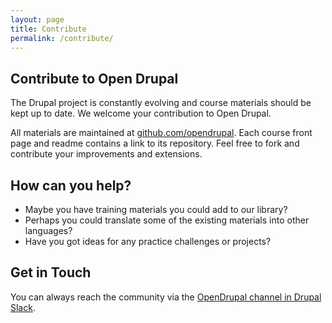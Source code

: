 ```yaml
---
layout: page
title: Contribute
permalink: /contribute/
---
```

## Contribute to Open Drupal
The Drupal project is constantly evolving and course materials should be kept up to date. We welcome your contribution to Open Drupal.

All materials are maintained at [github.com/opendrupal](https://github.com/OpenDrupal/). Each course front page and readme contains a link to its repository. Feel free to fork and contribute your improvements and extensions.

## How can you help?

  - Maybe you have training materials you could add to our library?
  - Perhaps you could translate some of the existing materials into other languages?
  - Have you got ideas for any practice challenges or projects?

## Get in Touch
You can always reach the community via the [OpenDrupal channel in Drupal Slack](https://drupalslack.herokuapp.com).
